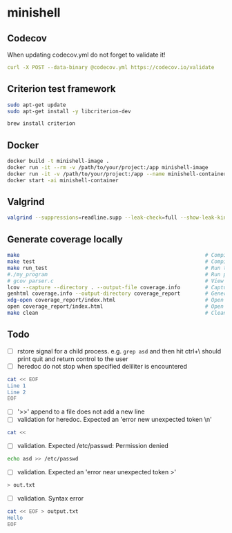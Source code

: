 # minishell

## Codecov

When updating codecov.yml do not forget to validate it!

```yaml
curl -X POST --data-binary @codecov.yml https://codecov.io/validate
```

## Criterion test framework
```bash
sudo apt-get update
sudo apt-get install -y libcriterion-dev

brew install criterion
```
## Docker

```bash
docker build -t minishell-image .
docker run -it --rm -v /path/to/your/project:/app minishell-image
docker run -it -v /path/to/your/project:/app --name minishell-container minishell-image
docker start -ai minishell-container
```

## Valgrind
```bash
valgrind --suppressions=readline.supp --leak-check=full --show-leak-kinds=all ./bin/minishell
```

## Generate coverage locally

```bash
make                                                            # Compile with coverage flags
make test                                                       # Compile tests
make run_test                                                   # Run test to generate .gcda files
#./my_program                                                   # Run program or tests
# gcov parser.c                                                 # View line coverage in terminal
lcov --capture --directory . --output-file coverage.info        # Capture coverage data
genhtml coverage.info --output-directory coverage_report        # Generate HTML report
xdg-open coverage_report/index.html                             # Open report
open coverage_report/index.html                                 # Open report (macos)
make clean                                                      # Clean up
```
## Todo

- [ ] rstore signal for a child process. e.g. `grep asd` and then hit ctrl+\ should print quit and return control to the user
- [ ] heredoc do not stop when specified deliliter is encountered
```bash
cat << EOF
Line 1
Line 2
EOF
```
- [ ] '>>' append to a file does not add a new line
- [ ] validation for heredoc. Expected an 'error new unexpected token \n'
```bash
cat <<
```
- [ ] validation. Expected /etc/passwd: Permission denied
```bash
echo asd >> /etc/passwd
```

- [ ] validation. Expected an 'error near unexpected token >'
```bash
> out.txt
```
- [ ] validation. Syntax error
```bash
cat << EOF > output.txt
Hello
EOF
```
